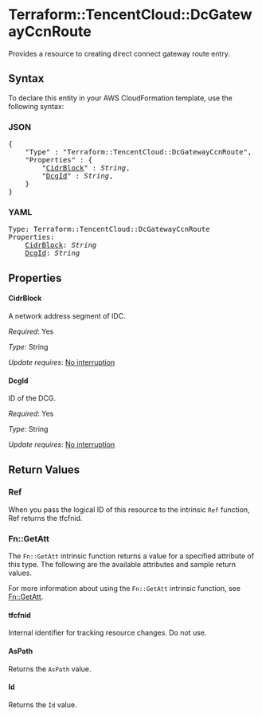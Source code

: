 # Terraform::TencentCloud::DcGatewayCcnRoute

Provides a resource to creating direct connect gateway route entry.

## Syntax

To declare this entity in your AWS CloudFormation template, use the following syntax:

### JSON

<pre>
{
    "Type" : "Terraform::TencentCloud::DcGatewayCcnRoute",
    "Properties" : {
        "<a href="#cidrblock" title="CidrBlock">CidrBlock</a>" : <i>String</i>,
        "<a href="#dcgid" title="DcgId">DcgId</a>" : <i>String</i>,
    }
}
</pre>

### YAML

<pre>
Type: Terraform::TencentCloud::DcGatewayCcnRoute
Properties:
    <a href="#cidrblock" title="CidrBlock">CidrBlock</a>: <i>String</i>
    <a href="#dcgid" title="DcgId">DcgId</a>: <i>String</i>
</pre>

## Properties

#### CidrBlock

A network address segment of IDC.

_Required_: Yes

_Type_: String

_Update requires_: [No interruption](https://docs.aws.amazon.com/AWSCloudFormation/latest/UserGuide/using-cfn-updating-stacks-update-behaviors.html#update-no-interrupt)

#### DcgId

ID of the DCG.

_Required_: Yes

_Type_: String

_Update requires_: [No interruption](https://docs.aws.amazon.com/AWSCloudFormation/latest/UserGuide/using-cfn-updating-stacks-update-behaviors.html#update-no-interrupt)

## Return Values

### Ref

When you pass the logical ID of this resource to the intrinsic `Ref` function, Ref returns the tfcfnid.

### Fn::GetAtt

The `Fn::GetAtt` intrinsic function returns a value for a specified attribute of this type. The following are the available attributes and sample return values.

For more information about using the `Fn::GetAtt` intrinsic function, see [Fn::GetAtt](https://docs.aws.amazon.com/AWSCloudFormation/latest/UserGuide/intrinsic-function-reference-getatt.html).

#### tfcfnid

Internal identifier for tracking resource changes. Do not use.

#### AsPath

Returns the <code>AsPath</code> value.

#### Id

Returns the <code>Id</code> value.

